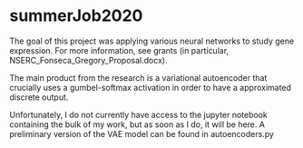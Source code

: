 # summerJob2020
The goal of this project was applying various neural networks to study gene expression.
For more information, see grants (in particular, NSERC_Fonseca_Gregory_Proposal.docx).

The main product from the research is a variational autoencoder that crucially
uses a gumbel-softmax activation in order to have a approximated discrete output.

Unfortunately, I do not currently have access to the jupyter notebook containing
the bulk of my work, but as soon as I do, it will be here. A preliminary version
of the VAE model can be found in autoencoders.py
